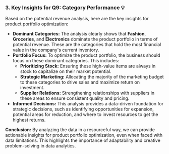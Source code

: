 
### 3. Key Insights for Q9: Category Performance 💡

Based on the potential revenue analysis, here are the key insights for product portfolio optimization:

* **Dominant Categories:** The analysis clearly shows that **Fashion**, **Groceries**, and **Electronics** dominate the product portfolio in terms of potential revenue. These are the categories that hold the most financial value in the company's current inventory.
* **Portfolio Focus:** To optimize the product portfolio, the business should focus on these dominant categories. This includes:
    * **Prioritizing Stock:** Ensuring these high-value items are always in stock to capitalize on their market potential.
    * **Strategic Marketing:** Allocating the majority of the marketing budget to these categories to drive sales and maximize return on investment.
    * **Supplier Relations:** Strengthening relationships with suppliers in these areas to ensure consistent quality and pricing.
* **Informed Decisions:** This analysis provides a data-driven foundation for strategic decisions, such as identifying opportunities for expansion, potential areas for reduction, and where to invest resources to get the highest returns.

**Conclusion:** By analyzing the data in a resourceful way, we can provide actionable insights for product portfolio optimization, even when faced with data limitations. This highlights the importance of adaptability and creative problem-solving in data analytics.
